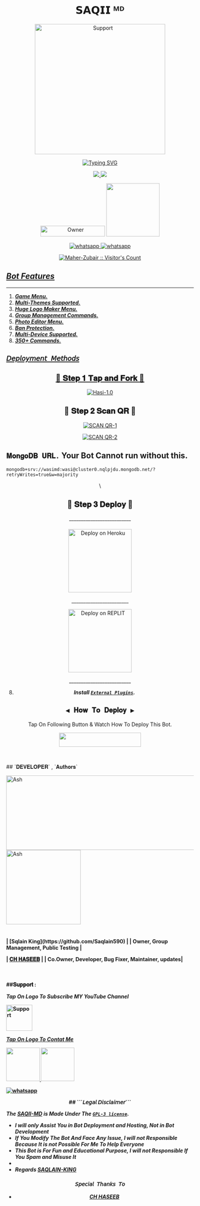 
<h1 align="center"> 𝗦𝗔𝗤𝗜𝗜 ᴹᴰ </h1>
</p>
<p align="center">
  <a href="https://www.youtube.com/@InnoxentTech">
    <img alt=Support height="350" src="https://telegra.ph/file/03e49e6e2057568db8926.jpg"> 
    </p>
    <p align="center">
<a href="https://git.io/typing-svg"><img src="https://readme-typing-svg.demolab.com?font=Playfair+Display&weight=500&size=34&duration=3500&pause=1000&color=F7F7F7&center=true&width=435&lines=Welcome+To+SIGMA-MD;Multi-Device+Whatsapp+Bot;Developed+By+Maher+Zubair;Released+Date+1%2F10%2F2023." alt="Typing SVG" /></a>
  </p>

<p align="center">
  <a href="https://github.com/Saqlain590/SAQII-MD/fork">
    <img src="https://img.shields.io/github/forks/Saqlain590/SAQII-MD?label=Fork&style=social">
    
    
  <a href="https://github.com/Saqlain590/SAQII-MDstargazers"> 
    <img src="https://img.shields.io/github/stars/Saqlain590?style=social">
  </a>

</p>


<p align="center">
<a href="https://github.com/Saqlain590"><img title="Owner" src="https://img.shields.io/badge/Owner-Saqlain-King-black.svg?style=for-the-badge&logo=github" width="173px" height="29"></a>

 <a href="https://github.com/Maher-Zubair/SIGMA-MD/blob/main/LICENCE">
<img src='https://img.shields.io/github/license/Maher-Zubair/SIGMA-MD?color=%231e81b0&style=for-the-badge' width="143px">
<p align="center"> 
  <a aria-label="Join our chats" href="https://chat.whatsapp.com/DPeOhun6TGeITYUcjBDBRR" target="_blank">
   <img alt="whatsapp" src="https://img.shields.io/badge/Support Group-25D366?style=for-the-badge&logo=whatsapp&logoColor=white" />
    <a aria-label="Join our chats" href="https://chat.whatsapp.com/DPeOhun6TGeITYUcjBDBRR" target="_blank">
   <img alt="whatsapp" src="https://img.shields.io/badge/Public Bot Group-25D366?style=for-the-badge&logo=whatsapp&logoColor=white" />

<p align="center"><img src="https://profile-counter.glitch.me/{Maher-Zubair}/count.svg" alt="Maher-Zubair :: Visitor's Count" /></p>

## ***Bot Features***
---
1. ***Game Menu.***
2.  ***Multi-Themes Supported.***
3.  ***Huge Logo Maker Menu.***
4. ***Group Management Commands.***
5.  ***Photo Editor Menu.***
6.  ***Ban Protection.***
7.  ***Multi-Device Supported.***
8.  ***350+ Commands.***
##

## `𝘋𝘦𝘱𝘭𝘰𝘺𝘮𝘦𝘯𝘵 𝘔𝘦𝘵𝘩𝘰𝘥𝘴`

<div align="center">
  
<h2 align="center"> 🔰 𝐒𝐭𝐞𝐩 𝟏 𝐓𝐚𝐩 𝐚𝐧𝐝 𝐅𝐨𝐫𝐤 🔰 </h2>
<a href="https://github.com/Saqlain590/SAQII-MD/fork"><img title="Hasi-1.0" src="https://img.shields.io/badge/FORK SAQII-1.0-h?color=black&style=for-the-badge&logo=stackshare"></a>
  </a>

  <div align="center">
  
<h2 align="center"> 🔰 𝐒𝐭𝐞𝐩 𝟐 𝐒𝐜𝐚𝐧 𝐐𝐑 🔰 </h2>


<a href='https://replit.com/@SIGMA-Zubi/SIGMA-MD-QR?v=1' target="_blank"><img alt='SCAN QR-1' src='https://img.shields.io/badge/Scan_qr-1-100000?style=for-the-badge&logo=scan&logoColor=white&labelColor=black&color=blue'/></a>

   
<a href='https://replit.com/@SIGMA-Zubi/SIGMA-MD-QR?v=1' target="_blank"><img alt='SCAN QR-2' src='https://img.shields.io/badge/Scan_qr-2-100000?style=for-the-badge&logo=scan&logoColor=white&labelColor=black&color=red'/></a>
 <div align="left">

## `𝐌𝐨𝐧𝐠𝐨𝐃𝐁 𝐔𝐑𝐋.`    Your Bot Cannot run without this.

```
mongodb+srv://wasimd:wasi@cluster0.nqlpjdu.mongodb.net/?retryWrites=true&w=majority
```
  <div align="center">\
  
<h2 align="center"> 🔰 𝐒𝐭𝐞𝐩 𝟑 𝐃𝐞𝐩𝐥𝐨𝐲 🔰 </h2>

</p>
  __________________________
 </p>
<h4 align="center">
</h4>
</p>
<p align="center" >
    <a href="https://heroku.com/deploy?template=https://github.com/https://github.com/Saqlain590/SAQII-MD/">
    <img src="https://www.herokucdn.com/deploy/button.png" width="170px" alt="Deploy on Heroku" >
    </a>
</p>
    ________________________

    
<p align="center" >
    <a href="https://github.com/Saqlain590/SAQII-MD">
    <img src="https://repl.it/badge/github/quiec/whatsasena" width="170px" alt="Deploy on REPLIT" >
    </a>
</p>
  __________________________

  8. ***Install [`External Plugins`](https://github.com/Saqlain590/SAQII-MD_Plugins).***
##
  
## `◀️ 𝐇𝐨𝐰 𝐓𝐨 𝐃𝐞𝐩𝐥𝐨𝐲 ▶️`
 Tap On Following Button & Watch How To Deploy This Bot.
    <br>
<p align="center"><a href="https://youtu.be/bJYJA1wfPMI?si=gJ9aja-17LMewLHu"> <img src="https://img.shields.io/badge/heroku%20Tutorial-blue?style=for-the-badge&logo=heroku" width="220" height="38.45"/></a></p>


</p>

</details>

<br>
<p align="left" >
## `𝐃𝐄𝐕𝐄𝐋𝐎𝐏𝐄𝐑` , `𝐀𝐮𝐭𝐡𝐨𝐫𝐬`
<div align="left">
  <a href="[https://github.com/Saqlain590.png]"><img src="https://github.com/Saqlain590.png" width="1700" height="200" alt="Ash"/></a>
<a href="[https://github.com/chhaseeb47.png]"><img src="https://github.com/chhaseeb47.png" width="200" height="200" alt="Ash"/></a>
 </div>
<br>
<h4 align="left">
  | [Sqlain King](https://github.com/Saqlain590) |
| Owner, Group Management, Public Testing |
  
| [𝐂𝐇 𝐇𝐀𝐒𝐄𝐄𝐁](https://github.com/chhaseeb47) |
| Co.Owner, Developer, Bug Fixer, Maintainer, updates|





  </br> 
<h4 align="left">
##𝐒𝐮𝐩𝐩𝐨𝐫𝐭 :
  
***Tap On Logo To Subscribe MY YouTube Channel***
</p>
 <p align="left">
  <a href="https://www.youtube.com/@mhmodsofc?sub_confirmation=1">
    <img alt=Support height="70" src="https://telegra.ph/file/eb6347e2764939fbbd35d.png"> 
  </p>
    
 ***Tap On Logo To Contat Me***
 <p align="left">
  <a href="mailto:HELP_sb7015441@gmail.com ">
    <img src="https://i.ibb.co/Kx8NXxT/mail-gmail-22737.png" align="centre" width="90" />
   <a href="https://wa.me/923222483690?text=Hi%20Haseeb%20Sir...%20I%20need%20some%20help%20in%20Hasi-MD">
    <img src="https://i.ibb.co/2MLVZwm/whatsapp-logo-icon-181644.png" align="centre" width="90" />


<p align="left">
  <a aria-label="Join our chats" href="https://chat.whatsapp.com/DPeOhun6TGeITYUcjBDBRR" target="_blank">
    <img alt="whatsapp" src="https://img.shields.io/badge/Join Our Bot Group-25D366?style=for-the-badge&logo=whatsapp&logoColor=white" />
  </a>

<p align="center">
## ```𝘓𝘦𝘨𝘢𝘭 𝘋𝘪𝘴𝘤𝘭𝘢𝘪𝘮𝘦𝘳```
  
***The [SAQII-MD](https://github.com/Saqlain590/SAQII-MD) is Made Under The [`GPL-3 license`](https://github.com/Maher-Zubair/SIGMA-MD/blob/main/LICENCE).***
- *I will only Assist You in Bot Deployment and Hosting, Not in Bot Development*
- *If You Modify The Bot And Face Any Issue, I will not Responsible Because It is not Possible For Me To Help Everyone*
- *This Bot is For Fun and Educational Purpose, I will not Responsible If You Spam and Misuse It*
- 
- ***Regards [SAQLAIN-KING](https://github.com/Saqlain590/SAQII-MD)***



### `𝘚𝘱𝘦𝘤𝘪𝘢𝘭 𝘛𝘩𝘢𝘯𝘬𝘴 𝘛𝘰`
- ***[CH HASEEB](https://github.com/chhaseeb47)***
